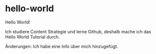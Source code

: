 # hello-world
Hello World!

Ich studiere Content Strategie und lerne Github, deshalb mache ich das Hello World Tutorial durch. 

Änderungen: Ich habe eine Info über mich hinzugefügt.
